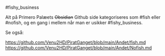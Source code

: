 #fishy_business 

Alt på Primero Palæets ~~Obsidian~~ Github side kategoriseres som #fish eller #nofish, og en gang i mellem når man er usikker #fishy_business.

Se også:

https://github.com/Venu2HD/PiratGanget/blob/main/Andet/fish.md
https://github.com/Venu2HD/PiratGanget/blob/main/Andet/Nofish.md

